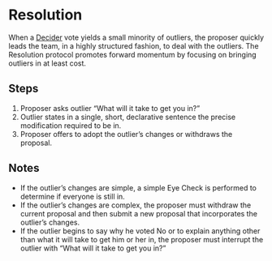 # Resolution
When a [Decider](decider.md) vote yields a small minority of outliers, the proposer quickly leads the team, in a highly structured fashion, to deal with the outliers. The Resolution protocol promotes forward momentum by focusing on bringing outliers in at least cost.

## Steps
1. Proposer asks outlier “What will it take to get you in?”
2. Outlier states in a single, short, declarative sentence the precise modification required to be in.
3. Proposer offers to adopt the outlier’s changes or withdraws the proposal.

## Notes
* If the outlier’s changes are simple, a simple Eye Check is performed to determine if everyone is still in.
* If the outlier’s changes are complex, the proposer must withdraw the current proposal and then submit a new proposal that incorporates the outlier’s changes.
* If the outlier begins to say why he voted No or to explain anything other than what it will take to get him or her in, the proposer must interrupt the outlier with “What will it take to get you in?”
